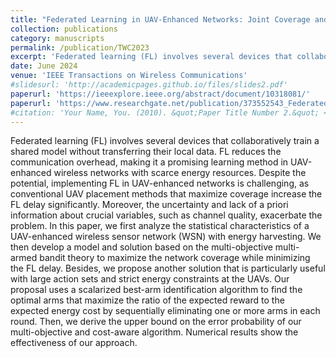 ```yaml
---
title: "Federated Learning in UAV-Enhanced Networks: Joint Coverage and Convergence Time Optimization"
collection: publications
category: manuscripts
permalink: /publication/TWC2023
excerpt: 'Federated learning (FL) involves several devices that collaboratively train a shared model without transferring their local data. FL reduces the communication overhead, making it a promising learning method in UAV-enhanced wireless networks with scarce energy resources. Despite the potential, implementing FL in UAV-enhanced networks is challenging, as conventional UAV placement methods that maximize coverage increase the FL delay significantly. Moreover, the uncertainty and lack of a priori information about crucial variables, such as channel quality, exacerbate the problem. In this paper, we first analyze the statistical characteristics of a UAV-enhanced wireless sensor network (WSN) with energy harvesting. We then develop a model and solution based on the multi-objective multi-armed bandit theory to maximize the network coverage while minimizing the FL delay. Besides, we propose another solution that is particularly useful with large action sets and strict energy constraints at the UAVs. Our proposal uses a scalarized best-arm identification algorithm to find the optimal arms that maximize the ratio of the expected reward to the expected energy cost by sequentially eliminating one or more arms in each round. Then, we derive the upper bound on the error probability of our multi-objective and cost-aware algorithm. Numerical results show the effectiveness of our approach.'
date: June 2024
venue: 'IEEE Transactions on Wireless Communications'
#slidesurl: 'http://academicpages.github.io/files/slides2.pdf'
paperurl: 'https://ieeexplore.ieee.org/abstract/document/10318081/'
paperurl: 'https://www.researchgate.net/publication/373552543_Federated_Learning_in_UAV-Enhanced_Networks_Joint_Coverage_and_Convergence_Time_Optimization'
#citation: 'Your Name, You. (2010). &quot;Paper Title Number 2.&quot; <i>Journal 1</i>. 1(2).'
---
```


Federated learning (FL) involves several devices that collaboratively train a shared model without transferring their local data. FL reduces the communication overhead, making it a promising learning method in UAV-enhanced wireless networks with scarce energy resources. Despite the potential, implementing FL in UAV-enhanced networks is challenging, as conventional UAV placement methods that maximize coverage increase the FL delay significantly. Moreover, the uncertainty and lack of a priori information about crucial variables, such as channel quality, exacerbate the problem. In this paper, we first analyze the statistical characteristics of a UAV-enhanced wireless sensor network (WSN) with energy harvesting. We then develop a model and solution based on the multi-objective multi-armed bandit theory to maximize the network coverage while minimizing the FL delay. Besides, we propose another solution that is particularly useful with large action sets and strict energy constraints at the UAVs. Our proposal uses a scalarized best-arm identification algorithm to find the optimal arms that maximize the ratio of the expected reward to the expected energy cost by sequentially eliminating one or more arms in each round. Then, we derive the upper bound on the error probability of our multi-objective and cost-aware algorithm. Numerical results show the effectiveness of our approach.